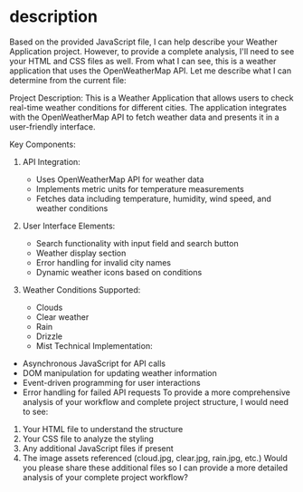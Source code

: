 




# description

Based on the provided JavaScript file, I can help describe your Weather Application project. However, to provide a complete analysis, I'll need to see your HTML and CSS files as well. From what I can see, this is a weather application that uses the OpenWeatherMap API. Let me describe what I can determine from the current file:

Project Description: This is a Weather Application that allows users to check real-time weather conditions for different cities. The application integrates with the OpenWeatherMap API to fetch weather data and presents it in a user-friendly interface.

Key Components:

1. API Integration:
   
   - Uses OpenWeatherMap API for weather data
   - Implements metric units for temperature measurements
   - Fetches data including temperature, humidity, wind speed, and weather conditions
2. User Interface Elements:
   
   - Search functionality with input field and search button
   - Weather display section
   - Error handling for invalid city names
   - Dynamic weather icons based on conditions
3. Weather Conditions Supported:
   
   - Clouds
   - Clear weather
   - Rain
   - Drizzle
   - Mist
Technical Implementation:

- Asynchronous JavaScript for API calls
- DOM manipulation for updating weather information
- Event-driven programming for user interactions
- Error handling for failed API requests
To provide a more comprehensive analysis of your workflow and complete project structure, I would need to see:

1. Your HTML file to understand the structure
2. Your CSS file to analyze the styling
3. Any additional JavaScript files if present
4. The image assets referenced (cloud.jpg, clear.jpg, rain.jpg, etc.)
Would you please share these additional files so I can provide a more detailed analysis of your complete project workflow?
